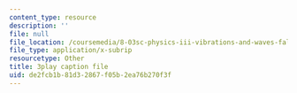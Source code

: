 ```yaml
---
content_type: resource
description: ''
file: null
file_location: /coursemedia/8-03sc-physics-iii-vibrations-and-waves-fall-2016/de2fcb1b81d32867f05b2ea76b270f3f_J1uHGy1tRmM.srt
file_type: application/x-subrip
resourcetype: Other
title: 3play caption file
uid: de2fcb1b-81d3-2867-f05b-2ea76b270f3f
---
```

